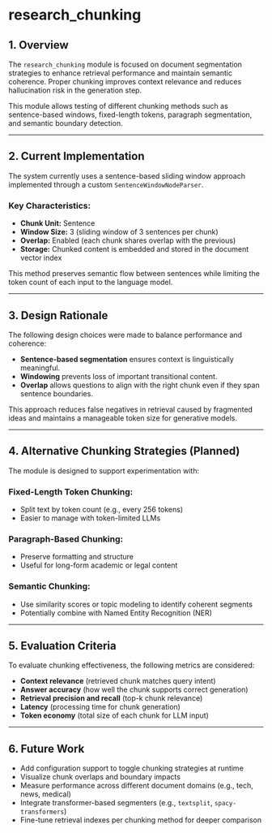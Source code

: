 # research_chunking

## 1. Overview

The `research_chunking` module is focused on document segmentation strategies to enhance retrieval performance and maintain semantic coherence. Proper chunking improves context relevance and reduces hallucination risk in the generation step.

This module allows testing of different chunking methods such as sentence-based windows, fixed-length tokens, paragraph segmentation, and semantic boundary detection.

---

## 2. Current Implementation

The system currently uses a sentence-based sliding window approach implemented through a custom `SentenceWindowNodeParser`.

### Key Characteristics:

- **Chunk Unit:** Sentence
- **Window Size:** 3 (sliding window of 3 sentences per chunk)
- **Overlap:** Enabled (each chunk shares overlap with the previous)
- **Storage:** Chunked content is embedded and stored in the document vector index

This method preserves semantic flow between sentences while limiting the token count of each input to the language model.

---

## 3. Design Rationale

The following design choices were made to balance performance and coherence:

- **Sentence-based segmentation** ensures context is linguistically meaningful.
- **Windowing** prevents loss of important transitional content.
- **Overlap** allows questions to align with the right chunk even if they span sentence boundaries.

This approach reduces false negatives in retrieval caused by fragmented ideas and maintains a manageable token size for generative models.

---

## 4. Alternative Chunking Strategies (Planned)

The module is designed to support experimentation with:

### Fixed-Length Token Chunking:
- Split text by token count (e.g., every 256 tokens)
- Easier to manage with token-limited LLMs

### Paragraph-Based Chunking:
- Preserve formatting and structure
- Useful for long-form academic or legal content

### Semantic Chunking:
- Use similarity scores or topic modeling to identify coherent segments
- Potentially combine with Named Entity Recognition (NER)

---

## 5. Evaluation Criteria

To evaluate chunking effectiveness, the following metrics are considered:

- **Context relevance** (retrieved chunk matches query intent)
- **Answer accuracy** (how well the chunk supports correct generation)
- **Retrieval precision and recall** (top-k chunk relevance)
- **Latency** (processing time for chunk generation)
- **Token economy** (total size of each chunk for LLM input)

---

## 6. Future Work

- Add configuration support to toggle chunking strategies at runtime
- Visualize chunk overlaps and boundary impacts
- Measure performance across different document domains (e.g., tech, news, medical)
- Integrate transformer-based segmenters (e.g., `textsplit`, `spacy-transformers`)
- Fine-tune retrieval indexes per chunking method for deeper comparison
